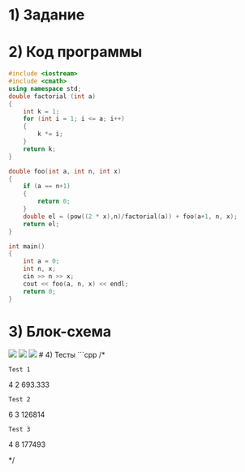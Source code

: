 # 1) Задание

# 2) Код программы
```cpp
#include <iostream>
#include <cmath>
using namespace std;
double factorial (int a)
{
    int k = 1;
	for (int i = 1; i <= a; i++)
	{
		k *= i;
	}
	return k;
}

double foo(int a, int n, int x)
{
    if (a == n+1)
	{
		return 0;
	}
    double el = (pow((2 * x),n)/factorial(a)) + foo(a+1, n, x);
    return el;
}

int main()
{
    int a = 0;
	int n, x;
	cin >> n >> x;
	cout << foo(a, n, x) << endl;
	return 0;
}
```
# 3) Блок-схема
<image src ="sum_of_series_terms_main.png">
  <image src ="sum_of_series_terms_factorial.png">
    <image src ="sum_of_series_terms_foo.png">
# 4) Тесты
```cpp
/*

	Test 1
4
2
693.333

	Test 2
6
3
126814

	Test 3
4
8
177493

*/
```
